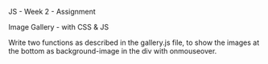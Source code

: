 JS - Week 2 - Assignment

Image Gallery - with CSS & JS


Write two functions as described in the gallery.js file, to show the images at the bottom as background-image in the div with onmouseover.